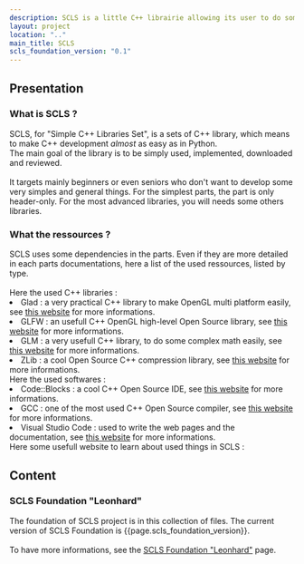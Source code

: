 ```yaml
---
description: SCLS is a little C++ librairie allowing its user to do some datas manipulations, almost as easily as in Python.
layout: project
location: ".."
main_title: SCLS
scls_foundation_version: "0.1"
---
```

<section>
    <h2>Presentation</h2>
    <article>
        <h3>What is SCLS ?</h3>
        <div>
            SCLS, for "Simple C++ Libraries Set", is a sets of C++ library, which means to make C++ development <i>almost</i> as easy as in Python.<br>
            The main goal of the library is to be simply used, implemented, downloaded and reviewed.<br><br>
            It targets mainly beginners or even seniors who don't want to develop some very simples and general things.
            For the simplest parts, the part is only header-only. For the most advanced libraries, you will needs some others libraries.
        </div>
    </article>
    <article>
        <h3>What the ressources ?</h3>
        <div>
            SCLS uses some dependencies in the parts. Even if they are more detailed in each parts documentations, here a list of the used ressources, listed by type.<br><br>
            Here the used C++ libraries :<br>
            <li>Glad : a very practical C++ library to make OpenGL multi platform easily, see <a href="https://glad.dav1d.de/">this website</a> for more informations.</li>
            <li>GLFW : an usefull C++ OpenGL high-level Open Source library, see <a href="https://www.glfw.org/">this website</a> for more informations.</li>
            <li>GLM : a very usefull C++ library, to do some complex math easily, see <a href="https://glm.g-truc.net/0.9.8/index.html">this website</a> for more informations.</li>
            <li>ZLib : a cool Open Source C++ compression library, see <a href="https://www.zlib.net/">this website</a> for more informations.</li>
            Here the used softwares :<br>
            <li>Code::Blocks : a cool C++ Open Source IDE, see <a href="https://www.codeblocks.org/">this website</a> for more informations.</li>
            <li>GCC : one of the most used C++ Open Source compiler, see <a href="https://www.codeblocks.org/">this website</a> for more informations.</li>
            <li>Visual Studio Code : used to write the web pages and the documentation, see <a href="https://code.visualstudio.com/">this website</a> for more informations.</li>
            Here some usefull website to learn about used things in SCLS :<br>
        </div>
    </article>
</section>
<section>
    <h2>Content</h2>
    <article>
        <h3>SCLS Foundation "Leonhard"</h3>
        <div>
            The foundation of SCLS project is in this collection of files.
            The current version of SCLS Foundation is {{page.scls_foundation_version}}.<br><br>
            To have more informations, see the <a href="../scls/foundation.html">SCLS Foundation "Leonhard"</a> page.
        </div>
    </article>
</section>
